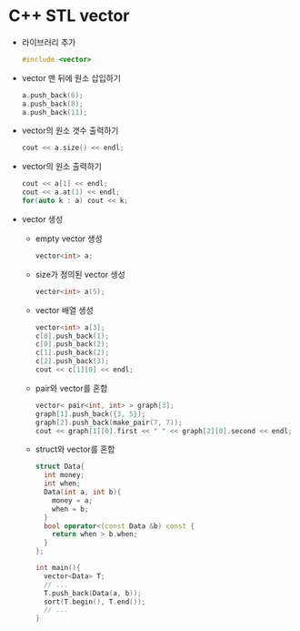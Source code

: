 # C++ STL vector
* 라이브러리 추가
  ```cpp
  #include <vector>
  ```
  
* vector 맨 뒤에 원소 삽입하기
  ```cpp
  a.push_back(6);
  a.push_back(8);
  a.push_back(11);
  ```

* vector의 원소 갯수 출력하기
  ```cpp
  cout << a.size() << endl;
  ```

* vector의 원소 출력하기
  ```cpp
  cout << a[1] << endl;
  cout << a.at(1) << endl;
  for(auto k : a) cout << k;
  ```

* vector 생성
  * empty vector 생성
    ```cpp
    vector<int> a;
    ```
  * size가 정의된 vector 생성
    ```cpp
    vector<int> a(5);
    ```
  * vector 배열 생성
    ```cpp
    vector<int> a[3];
    c[0].push_back(1);
    c[0].push_back(2);
    c[1].push_back(2);
    c[2].push_back(3);
    cout << c[1][0] << endl;
    ```
  * pair와 vector를 혼합
    ```cpp
    vector< pair<int, int> > graph[3];
    graph[1].push_back({3, 5});
    graph[2].push_back(make_pair(7, 7));
    cout << graph[1][0].first << " " << graph[2][0].second << endl;
  * struct와 vector를 혼합
    ```cpp
    struct Data{
      int money;
      int when;
      Data(int a, int b){
        money = a;
        when = b;
      }
      bool operator<(const Data &b) const {
        return when > b.when;
      }	
    };

    int main(){
      vector<Data> T;
      // ...
      T.push_back(Data(a, b));
      sort(T.begin(), T.end());
      // ...
    }
    ```
